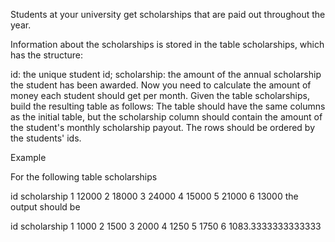 Students at your university get scholarships that are paid out throughout the year.

Information about the scholarships is stored in the table scholarships, which has the structure:

id: the unique student id;
scholarship: the amount of the annual scholarship the student has been awarded.
Now you need to calculate the amount of money each student should get per month. Given the table scholarships, build the resulting table as follows: The table should have the same columns as the initial table, but the scholarship column should contain the amount of the student's monthly scholarship payout. The rows should be ordered by the students' ids.

Example

For the following table scholarships

id	scholarship
1	12000
2	18000
3	24000
4	15000
5	21000
6	13000
the output should be

id	scholarship
1	1000
2	1500
3	2000
4	1250
5	1750
6	1083.3333333333333